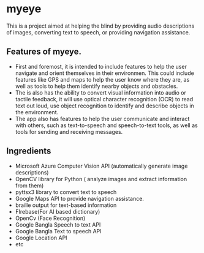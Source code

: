 # myeye
This is a project aimed at helping the blind by providing audio descriptions of images, converting text to speech, or providing navigation assistance.

## Features of myeye.
* First and foremost, it is intended to include features to help the user navigate and orient themselves in their environmen. This could include features like GPS and maps to help the user know where they are, as well as tools to help them identify nearby objects and obstacles.
* The is also has the ability to convert visual information into audio or tactile feedback, it will use optical character recognition (OCR) to read text out loud, use object recognition to identify and describe objects in the environment. 
* The app also has features to help the user communicate and interact with others, such as text-to-speech and speech-to-text tools, as well as tools for sending and receiving messages.


## Ingredients
* Microsoft Azure Computer Vision API (automatically generate image descriptions)
* OpenCV library for Python ( analyze images and extract information from them)
* pyttsx3 library to convert text to speech
* Google Maps API to provide navigation assistance.
* braille output for text-based information
* FIrebase(For AI based dictionary)
* OpenCv (Face Recognition)
* Google Bangla Speech to text API
* Google Bangla Text to speech API
* Google Location API
* etc





[//]: # (Code Lord, Python is suitable for this project)
<!-- This section is for reference of what is actually ment to be built -->
[//]: # (https://www.iamhable.com/blog/6-of-the-best-apps-for-people-with-blindness-or-visual-impairment)
